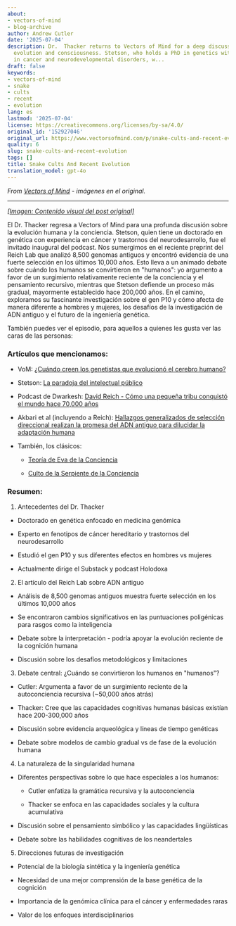 ```yaml
---
about:
- vectors-of-mind
- blog-archive
author: Andrew Cutler
date: '2025-07-04'
description: Dr.  Thacker returns to Vectors of Mind for a deep discussion about human
  evolution and consciousness. Stetson, who holds a PhD in genetics with expertise
  in cancer and neurodevelopmental disorders, w...
draft: false
keywords:
- vectors-of-mind
- snake
- cults
- recent
- evolution
lang: es
lastmod: '2025-07-04'
license: https://creativecommons.org/licenses/by-sa/4.0/
original_id: '152927046'
original_url: https://www.vectorsofmind.com/p/snake-cults-and-recent-evolution
quality: 6
slug: snake-cults-and-recent-evolution
tags: []
title: Snake Cults And Recent Evolution
translation_model: gpt-4o
---
```


*From [Vectors of Mind](https://www.vectorsofmind.com/p/snake-cults-and-recent-evolution) - imágenes en el original.*

---

[*[Imagen: Contenido visual del post original]*](https://substackcdn.com/image/fetch/$s_!7jEs!,f_auto,q_auto:good,fl_progressive:steep/https%3A%2F%2Fsubstack-post-media.s3.amazonaws.com%2Fpublic%2Fimages%2F136d334f-e227-49f5-b3cb-e4b558622f83_1792x1024.heic)

El Dr. Thacker regresa a Vectors of Mind para una profunda discusión sobre la evolución humana y la conciencia. Stetson, quien tiene un doctorado en genética con experiencia en cáncer y trastornos del neurodesarrollo, fue el invitado inaugural del podcast. Nos sumergimos en el reciente preprint del Reich Lab que analizó 8,500 genomas antiguos y encontró evidencia de una fuerte selección en los últimos 10,000 años. Esto lleva a un animado debate sobre cuándo los humanos se convirtieron en "humanos": yo argumento a favor de un surgimiento relativamente reciente de la conciencia y el pensamiento recursivo, mientras que Stetson defiende un proceso más gradual, mayormente establecido hace 200,000 años. En el camino, exploramos su fascinante investigación sobre el gen P10 y cómo afecta de manera diferente a hombres y mujeres, los desafíos de la investigación de ADN antiguo y el futuro de la ingeniería genética.

También puedes ver el episodio, para aquellos a quienes les gusta ver las caras de las personas:

### Artículos que mencionamos:


  * VoM: [¿Cuándo creen los genetistas que evolucionó el cerebro humano?](https://www.vectorsofmind.com/p/when-do-geneticists-believe-the-human)

  * Stetson: [La paradoja del intelectual público](https://stetson.substack.com/p/the-public-intellectual-paradox)

  * Podcast de Dwarkesh: [David Reich - Cómo una pequeña tribu conquistó el mundo hace 70,000 años](https://www.dwarkeshpatel.com/p/david-reich)

  * Akbari et al (incluyendo a Reich): [Hallazgos generalizados de selección direccional realizan la promesa del ADN antiguo para dilucidar la adaptación humana](https://www.biorxiv.org/content/10.1101/2024.09.14.613021v1.supplementary-material)

  * También, los clásicos:

    * [Teoría de Eva de la Conciencia](https://www.google.com/search?client=safari&rls=en&q=eve+theory+of+consciousness+v3&ie=UTF-8)

    * [Culto de la Serpiente de la Conciencia](https://www.vectorsofmind.com/p/the-snake-cult-of-consciousness)




### Resumen:


  1. Antecedentes del Dr. Thacker



  * Doctorado en genética enfocado en medicina genómica

  * Experto en fenotipos de cáncer hereditario y trastornos del neurodesarrollo

  * Estudió el gen P10 y sus diferentes efectos en hombres vs mujeres

  * Actualmente dirige el Substack y podcast Holodoxa



  2. El artículo del Reich Lab sobre ADN antiguo



  * Análisis de 8,500 genomas antiguos muestra fuerte selección en los últimos 10,000 años

  * Se encontraron cambios significativos en las puntuaciones poligénicas para rasgos como la inteligencia

  * Debate sobre la interpretación - podría apoyar la evolución reciente de la cognición humana

  * Discusión sobre los desafíos metodológicos y limitaciones



  3. Debate central: ¿Cuándo se convirtieron los humanos en "humanos"?



  * Cutler: Argumenta a favor de un surgimiento reciente de la autoconciencia recursiva (~50,000 años atrás)

  * Thacker: Cree que las capacidades cognitivas humanas básicas existían hace 200-300,000 años

  * Discusión sobre evidencia arqueológica y líneas de tiempo genéticas

  * Debate sobre modelos de cambio gradual vs de fase de la evolución humana



  4. La naturaleza de la singularidad humana



  * Diferentes perspectivas sobre lo que hace especiales a los humanos:

    * Cutler enfatiza la gramática recursiva y la autoconciencia

    * Thacker se enfoca en las capacidades sociales y la cultura acumulativa

  * Discusión sobre el pensamiento simbólico y las capacidades lingüísticas

  * Debate sobre las habilidades cognitivas de los neandertales



  5. Direcciones futuras de investigación



  * Potencial de la biología sintética y la ingeniería genética

  * Necesidad de una mejor comprensión de la base genética de la cognición

  * Importancia de la genómica clínica para el cáncer y enfermedades raras

  * Valor de los enfoques interdisciplinarios